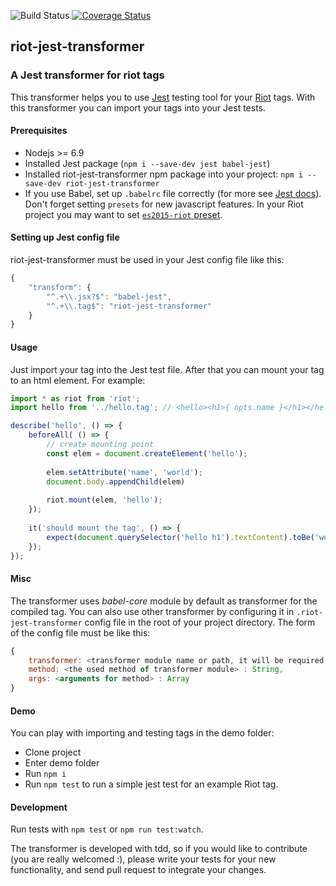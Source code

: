 ![Build Status](https://travis-ci.org/tompascall/riot-jest-transformer.svg?branch=master) [![Coverage Status](https://coveralls.io/repos/github/tompascall/riot-jest-transformer/badge.svg?branch=master)](https://coveralls.io/github/tompascall/riot-jest-transformer?branch=master)

## riot-jest-transformer

### A Jest transformer for riot tags

This transformer helps you to use [Jest](https://facebook.github.io/jest/) testing tool for your [Riot](http://riotjs.com/) tags. With this transformer you can import your tags into your Jest tests.

#### Prerequisites

- Nodejs >= 6.9
- Installed Jest package (`npm i --save-dev jest babel-jest`)
- Installed riot-jest-transformer npm package into your project: `npm i --save-dev riot-jest-transformer`
- If you use Babel, set up `.babelrc` file correctly (for more see [Jest docs](https://facebook.github.io/jest/docs/getting-started.html#additional-configuration)). Don't forget setting `presets` for new javascript features. In your Riot project you may want to set [`es2015-riot` preset](https://github.com/riot/babel-preset-es2015-riot). 

#### Setting up Jest config file

riot-jest-transformer must be used in your Jest config file like this:

```js
{
    "transform": {
        "^.+\\.jsx?$": "babel-jest",
        "^.+\\.tag$": "riot-jest-transformer"
    }
}
```

#### Usage

Just import your tag into the Jest test file. After that you can mount your tag to an html element. For example:

```js
import * as riot from 'riot';
import hello from '../hello.tag'; // <hello><h1>{ opts.name }</h1></hello>

describe('hello', () => {
    beforeAll( () => {
        // create mounting point
        const elem = document.createElement('hello');
        
        elem.setAttribute('name', 'world');
        document.body.appendChild(elem)
        
        riot.mount(elem, 'hello');
    });
  
    it('should mount the tag', () => {
        expect(document.querySelector('hello h1').textContent).toBe('world');
    });
});
```

#### Misc

The transformer uses *babel-core* module by default as transformer for the compiled tag. You can also use other transformer by configuring it in `.riot-jest-transformer` config file in the root of your project directory. The form of the config file must be like this:

```js
{
    transformer: <transformer module name or path, it will be required by Jest> : String,
    method: <the used method of transformer module> : String,
    args: <arguments for method> : Array
}
```

#### Demo

You can play with importing and testing tags in the demo folder:

- Clone project
- Enter demo folder
- Run `npm i`
- Run `npm test` to run a simple jest test for an example Riot tag.

#### Development

Run tests with `npm test` or `npm run test:watch`. 

The transformer is developed with tdd, so if you would like to contribute (you are really welcomed :), please write your tests for your new functionality, and send pull request to integrate your changes.
